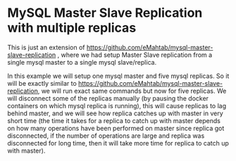 # MySQL Master Slave Replication with multiple replicas

This is just an extension of https://github.com/eMahtab/mysql-master-slave-replication , where we had setup Master Slave replication from a single mysql master to a single mysql slave/replica.

In this example we will setup one mysql master and five mysql replicas. So it will be exactly similar to https://github.com/eMahtab/mysql-master-slave-replication, we will run exact same commands but now for five replicas. We will disconnect some of the replicas manually (by pausing the docker containers on which mysql replica is running), this will cause replicas to lag behind master, and we will see how replica catches up with master in very short time (the time it takes for a replica to catch up with master depends on how many operations have been performed on master since replica got disconnected, if the number of operations are large and replica was disconnected for long time, then it will take more time for replica to catch up with master).


